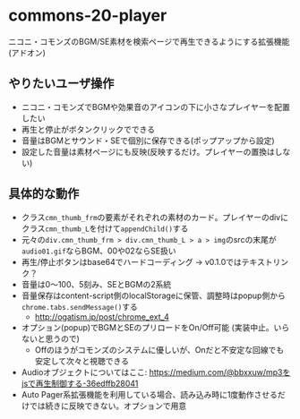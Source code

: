 # commons-20-player

ニコニ・コモンズのBGM/SE素材を検索ページで再生できるようにする拡張機能(アドオン)



## やりたいユーザ操作

+ ニコニ・コモンズでBGMや効果音のアイコンの下に小さなプレイヤーを配置したい
+ 再生と停止がボタンクリックでできる
+ 音量はBGMとサウンド・SEで個別に保存できる(ポップアップから設定)
+ 設定した音量は素材ページにも反映(反映するだけ。プレイヤーの置換はしない)

## 具体的な動作
+ クラス`cmn_thumb_frm`の要素がそれぞれの素材のカード。プレイヤーのdivにクラス`cmn_thumb_L`を付けて`appendChild()`する
+ 元々の`div.cmn_thumb_frm > div.cmn_thumb_L > a > img`のsrcの末尾が`audio01.gif`ならBGM、00や02ならSE扱い
+ 再生/停止ボタンはbase64でハードコーディング -> v0.1.0ではテキストリンク？
+ 音量は0～100、5刻み、SEとBGMの2系統
+ 音量保存はcontent-script側のlocalStorageに保管、調整時はpopup側から`chrome.tabs.sendMessage()`する
	+ http://ogatism.jp/post/chrome_ext_4
+ オプション(popup)でBGMとSEのプリロードをOn/Off可能 (実装中止。いらないと思うので)
	+ Offのほうがコモンズのシステムに優しいが、Onだと不安定な回線でも安定して次々と視聴できる
+ Audioオブジェクトについてはここ: https://medium.com/@bbxxuw/mp3をjsで再生制御する-36edffb28041
+ Auto Pager系拡張機能を利用している場合、読み込み時に1度動作させるだけでは続きに反映できない。オプションで用意
